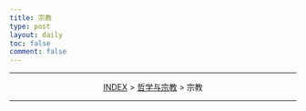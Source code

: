 ```yaml
---
title: 宗教
type: post
layout: daily
toc: false
comment: false
---
```

---
<span><center>[INDEX](/gknows/index) > [哲学与宗教](/gknows/哲学与宗教) > 宗教</center></span>

---
